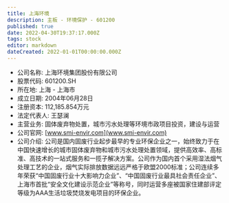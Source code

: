 ```yaml
---
title: 上海环境
description: 主板 - 环境保护 - 601200
published: true
date: 2022-04-30T19:37:17.000Z
tags: stock
editor: markdown
dateCreated: 2022-01-01T00:00:00.000Z
---
```


- 公司名称: 上海环境集团股份有限公司
- 股票代码: 601200.SH
- 所在地: 上海 - 上海市
- 成立日期: 2004年06月28日
- 注册资本: 112,185.854万元
- 法定代表人: 王瑟澜
- 主营业务: 固体废弃物处置，城市污水处理等环境市政项目投资，建设与运营
- 公司官网: [www.smi-envir.com](www.smi-envir.com)
- 公司介绍: 公司是国内固废行业起步最早的专业环保企业之一，始终致力于在中国快速增长的城市固体废弃物和城市污水处理处置领域，提供高效率、高标准、高技术的一站式服务和一揽子解决方案。公司作为国内首个采用湿法烟气处理工艺的企业，烟气实际排放数据远远严格于欧盟2000标准；公司连续多年荣获“中国固废行业十大影响力企业”、“中国固废行业最具社会责任企业”、上海市首批“安全文化建设示范企业”等称号，同时运营多座被国家住建部评定等级为AAA生活垃圾焚烧发电项目的环保企业。


